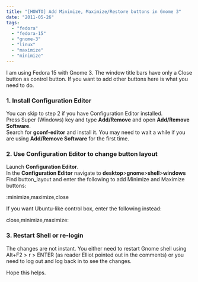 ```yaml
---
title: "[HOWTO] Add Minimize, Maximize/Restore buttons in Gnome 3"
date: "2011-05-26"
tags: 
  - "fedora"
  - "fedora-15"
  - "gnome-3"
  - "linux"
  - "maximize"
  - "minimize"
---
```


I am using Fedora 15 with Gnome 3. The window title bars have only a Close button as control button. If you want to add other buttons here is what you need to do.

### 1\. Install Configuration Editor

You can skip to step 2 if you have Configuration Editor installed.  
Press Super (Windows) key and type **Add/Remove** and open **Add/Remove Software**.  
Search for **gconf-editor** and install it. You may need to wait a while if you are using **Add/Remove Software** for the first time.

### 2\. Use Configuration Editor to change button layout

Launch **Configuration Editor**.  
In the **Configuration Editor** navigate to **desktop**\>**gnome**\>**shell**\>**windows**  
Find button\_layout and enter the following to add Minimize and Maximize buttons:

:minimize,maximize,close

If you want Ubuntu-like control box, enter the following instead:

close,minimize,maximize:

### 3\. Restart Shell or re-login

The changes are not instant. You either need to restart Gnome shell using Alt+F2 > r > ENTER (as reader Elliot pointed out in the comments) or you need to log out and log back in to see the changes.

Hope this helps.
